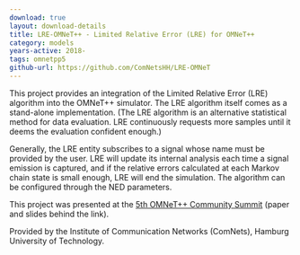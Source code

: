 ```yaml
---
download: true
layout: download-details
title: LRE-OMNeT++ - Limited Relative Error (LRE) for OMNeT++
category: models
years-active: 2018-
tags: omnetpp5
github-url: https://github.com/ComNetsHH/LRE-OMNeT
---
```


This project provides an integration of the Limited Relative Error (LRE)
algorithm into the OMNeT++ simulator. The LRE algorithm itself comes as a
stand-alone implementation. (The LRE algorithm is an alternative statistical
method for data evaluation. LRE continuously requests more samples until it
deems the evaluation confident enough.)

Generally, the LRE entity subscribes to a signal whose name must be provided by
the user. LRE will update its internal analysis each time a signal emission is
captured, and if the relative errors calculated at each Markov chain state is
small enough, LRE will end the simulation. The algorithm can be configured
through the NED parameters.

This project was presented at the [5th OMNeT++ Community
Summit](https://summit.omnetpp.org/archive/2018/) (paper and slides behind the
link).

Provided by the Institute of Communication Networks (ComNets), Hamburg
University of Technology.